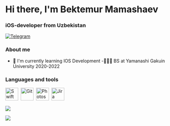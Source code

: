 <div id="header">
	<h1>Hi there, I'm Bektemur Mamashaev</h1>
	<h3>iOS-developer from Uzbekistan</h3>
</div>

<div id="socials">
	<a href="https://t.me/bektemur_07">
		<img src="https://img.shields.io/badge/Telegram-blue?style=for-the-badge&logo=telegram&logoColor=white" alt="Telegram"/>
	</a>
</div>


### About me
- 🧠 I'm currently learning IOS Development
-👨🏻‍🎓 BS at Yamanashi Gakuin University 2020-2022

<!--
**bb-pro/bb-pro** is a ✨ _special_ ✨ repository because its `README.md` (this file) appears on your GitHub profile.

Here are some ideas to get you started:

- 🔭 I’m currently working on ...
- 🌱 I’m currently learning Swift
- 👯 I’m looking to collaborate on ...
- 🤔 I’m looking for help with ...
- 💬 Ask me about ...
- 📫 How to reach me: ...
- ⚡ Fun fact: ...
-->

### Languages and tools

<img src="https://cdn.jsdelivr.net/gh/devicons/devicon/icons/swift/swift-original.svg" title="Swift" width="40" height="40"/>&nbsp;
<img src="https://cdn.jsdelivr.net/gh/devicons/devicon/icons/git/git-plain.svg" title="Git" width="40" height="40"/>&nbsp;
<img src="https://cdn.jsdelivr.net/gh/devicons/devicon/icons/photoshop/photoshop-line.svg" title="Photoshop" width="40" height="40"/>&nbsp;
<img src="https://cdn.jsdelivr.net/gh/devicons/devicon/icons/jira/jira-original.svg" title="Jira" width="40" height="40"/>&nbsp;
          
![](https://github-readme-stats.vercel.app/api?username=bb-pro&show_icons=true&theme=transparent)

<picture>
<source 
  srcset="https://github-readme-stats.vercel.app/api?username=bb-pro&show_icons=true&theme=transparent"
  media="(prefers-color-scheme: transparent)"
/>
<source
  srcset="https://github-readme-stats.vercel.app/api?username=bb-pro&show_icons=true"
  media="(prefers-color-scheme: transparent), (prefers-color-scheme: transparent)"
/>
<img src="https://github-readme-stats.vercel.app/api?username=bb-pro&show_icons=true" />
</picture>

